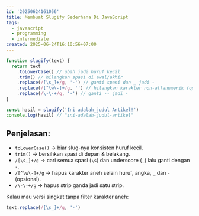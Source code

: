 ```yaml
---
id: '20250624161056'
title: Membuat Slugify Sederhana Di JavaScript
tags:
  - javascript
  - programming
  - intermediate
created: 2025-06-24T16:10:56+07:00
---
```


```javascript
function slugify(text) {
  return text
    .toLowerCase() // ubah jadi huruf kecil
    .trim() // hilangkan spasi di awal/akhir
    .replace(/[\s_]+/g, '-') // ganti spasi dan _ jadi -
    .replace(/[^\w\-]+/g, '') // hilangkan karakter non-alfanumerik (opsional)
    .replace(/\-\-+/g, '-') // ganti -- jadi -
}

const hasil = slugify('Ini adalah_judul Artikel!')
console.log(hasil) // "ini-adalah-judul-artikel"
```

## Penjelasan:

- `toLowerCase()` → biar slug-nya konsisten huruf kecil.
- `trim()` → bersihkan spasi di depan & belakang.
- `/[\s_]+/g` → cari semua spasi (`\s`) dan underscore (`_`) lalu ganti dengan `-`.
- `/[^\w\-]+/g` → hapus karakter aneh selain huruf, angka, `_` dan `-` (opsional).
- `/\-\-+/g` → hapus strip ganda jadi satu strip.

Kalau mau versi singkat tanpa filter karakter aneh:

```javascript
text.replace(/[\s_]+/g, '-')
```
